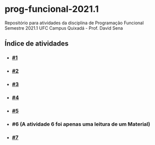 # prog-funcional-2021.1
Repositório para atividades da disciplina de Programação Funcional
Semestre 2021.1 UFC Campus Quixadá - Prof. David Sena

## Índice de atividades
- ### [#1](%2301)
- ### [#2](%2302)
- ### [#3](%2303)
- ### [#4](%2304)
- ### [#5](%2305)
- ### #6 (A atividade 6 foi apenas uma leitura de um Material)
- ### [#7](%2307)
